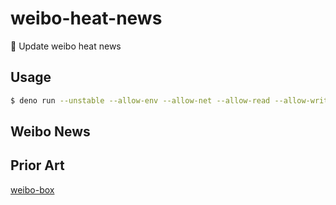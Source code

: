 # weibo-heat-news

:newspaper: Update weibo heat news

## Usage

```sh
$ deno run --unstable --allow-env --allow-net --allow-read --allow-write --import-map=import_map.json mod.ts
```

## Weibo News

<!-- BEGIN WEIBO -->
<!-- Updated at: Tue Mar 14 2023 12:31:23 GMT+0800 (China Standard Time) -->

<!-- END WEIBO -->

## Prior Art

[weibo-box](https://github.com/Himself65/weibo-box)
